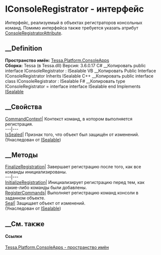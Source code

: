 # IConsoleRegistrator - интерфейс
Интерфейс, реализуемый в объектах регистраторов консольных команд. Помимо
интерфейса также требуется указать атрибут
[ConsoleRegistratorAttribute](T_Tessa_Platform_ConsoleApps_ConsoleRegistratorAttribute.htm).
## __Definition
 **Пространство имён:**
[Tessa.Platform.ConsoleApps](N_Tessa_Platform_ConsoleApps.htm)  
 **Сборка:** Tessa (в Tessa.dll) Версия: 3.6.0.17
C# __Копировать
     public interface IConsoleRegistrator : ISealable
VB __Копировать
     Public Interface IConsoleRegistrator
    	Inherits ISealable
C++ __Копировать
     public interface class IConsoleRegistrator : ISealable
F# __Копировать
     type IConsoleRegistrator = 
        interface
            interface ISealable
        end
Implements
    [ISealable](T_Tessa_Platform_ISealable.htm)
##  __Свойства
[CommandContext](P_Tessa_Platform_ConsoleApps_IConsoleRegistrator_CommandContext.htm)|
Контекст команд, в котором выполняется регистрация.  
---|---  
[IsSealed](P_Tessa_Platform_ISealable_IsSealed.htm)| Признак того, что объект
был защищён от изменений.  
(Унаследован от [ISealable](T_Tessa_Platform_ISealable.htm))  
##  __Методы
[FinalizeRegistration](M_Tessa_Platform_ConsoleApps_IConsoleRegistrator_FinalizeRegistration.htm)|
Завершает регистрацию после того, как все команды инициализированы.  
---|---  
[InitializeRegistration](M_Tessa_Platform_ConsoleApps_IConsoleRegistrator_InitializeRegistration.htm)|
Инициализирует регистрацию перед тем, как какие-либо команды были добавлены.  
[RegisterCommands](M_Tessa_Platform_ConsoleApps_IConsoleRegistrator_RegisterCommands.htm)|
Выполняет регистрацию команд консоли в заданном объекте.  
[Seal](M_Tessa_Platform_ISealable_Seal.htm)| Защищает объект от изменений.  
(Унаследован от [ISealable](T_Tessa_Platform_ISealable.htm))  
##  __См. также
#### Ссылки
[Tessa.Platform.ConsoleApps - пространство
имён](N_Tessa_Platform_ConsoleApps.htm)

